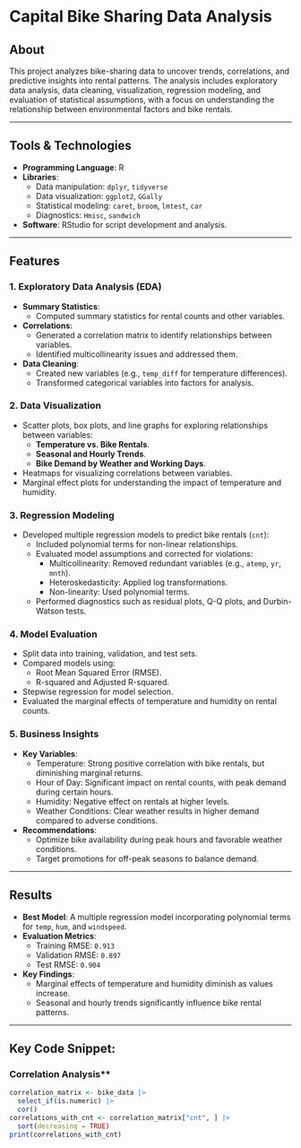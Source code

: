 # Capital Bike Sharing Data Analysis

## About
This project analyzes bike-sharing data to uncover trends, correlations, and predictive insights into rental patterns. The analysis includes exploratory data analysis, data cleaning, visualization, regression modeling, and evaluation of statistical assumptions, with a focus on understanding the relationship between environmental factors and bike rentals.

---

## Tools & Technologies
- **Programming Language**: R
- **Libraries**:
  - Data manipulation: `dplyr`, `tidyverse`
  - Data visualization: `ggplot2`, `GGally`
  - Statistical modeling: `caret`, `broom`, `lmtest`, `car`
  - Diagnostics: `Hmisc`, `sandwich`
- **Software**: RStudio for script development and analysis.

---

## Features
### **1. Exploratory Data Analysis (EDA)**
- **Summary Statistics**:
  - Computed summary statistics for rental counts and other variables.
- **Correlations**:
  - Generated a correlation matrix to identify relationships between variables.
  - Identified multicollinearity issues and addressed them.
- **Data Cleaning**:
  - Created new variables (e.g., `temp_diff` for temperature differences).
  - Transformed categorical variables into factors for analysis.

### **2. Data Visualization**
- Scatter plots, box plots, and line graphs for exploring relationships between variables:
  - **Temperature vs. Bike Rentals**.
  - **Seasonal and Hourly Trends**.
  - **Bike Demand by Weather and Working Days**.
- Heatmaps for visualizing correlations between variables.
- Marginal effect plots for understanding the impact of temperature and humidity.

### **3. Regression Modeling**
- Developed multiple regression models to predict bike rentals (`cnt`):
  - Included polynomial terms for non-linear relationships.
  - Evaluated model assumptions and corrected for violations:
    - Multicollinearity: Removed redundant variables (e.g., `atemp`, `yr`, `mnth`).
    - Heteroskedasticity: Applied log transformations.
    - Non-linearity: Used polynomial terms.
  - Performed diagnostics such as residual plots, Q-Q plots, and Durbin-Watson tests.

### **4. Model Evaluation**
- Split data into training, validation, and test sets.
- Compared models using:
  - Root Mean Squared Error (RMSE).
  - R-squared and Adjusted R-squared.
- Stepwise regression for model selection.
- Evaluated the marginal effects of temperature and humidity on rental counts.

### **5. Business Insights**
- **Key Variables**:
  - Temperature: Strong positive correlation with bike rentals, but diminishing marginal returns.
  - Hour of Day: Significant impact on rental counts, with peak demand during certain hours.
  - Humidity: Negative effect on rentals at higher levels.
  - Weather Conditions: Clear weather results in higher demand compared to adverse conditions.
- **Recommendations**:
  - Optimize bike availability during peak hours and favorable weather conditions.
  - Target promotions for off-peak seasons to balance demand.

---

## Results
- **Best Model**: A multiple regression model incorporating polynomial terms for `temp`, `hum`, and `windspeed`.
- **Evaluation Metrics**:
  - Training RMSE: `0.913`
  - Validation RMSE: `0.897`
  - Test RMSE: `0.904`
- **Key Findings**:
  - Marginal effects of temperature and humidity diminish as values increase.
  - Seasonal and hourly trends significantly influence bike rental patterns.

---

## Key Code Snippet:

### Correlation Analysis**
```R
correlation_matrix <- bike_data |>
  select_if(is.numeric) |>
  cor()
correlations_with_cnt <- correlation_matrix["cnt", ] |>
  sort(decreasing = TRUE)
print(correlations_with_cnt)

